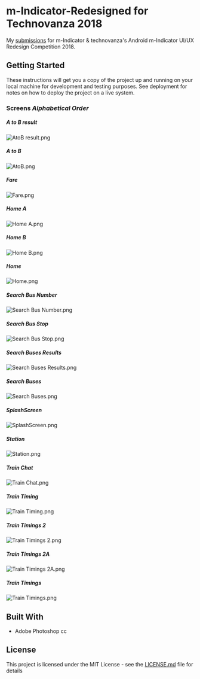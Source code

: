 # m-Indicator-Redesigned for Technovanza 2018

My [submissions](https://www.uplabs.com/posts/m-indicator-android-ui-ux-redesigned-icons) for m-Indicator & technovanza's Android m-Indicator UI/UX Redesign Competition 2018.

## Getting Started

These instructions will get you a copy of the project up and running on your local machine for development and testing purposes. See deployment for notes on how to deploy the project on a live system.

### Screens *Alphabetical Order* 
##### A to B result
![AtoB result.png](/ScreenShot/AtoBresult.png)
##### A to B
![AtoB.png](/ScreenShot/AtoBresult.png)
##### Fare
![Fare.png](/ScreenShot/Fare.png)
##### Home A
![Home A.png](/ScreenShot/HomeA.png)
##### Home B
![Home B.png](/ScreenShot/HomeB.png)
##### Home
![Home.png](/ScreenShot/Home.png)
##### Search Bus Number
![Search Bus Number.png](/ScreenShot/SearchBusNumber.png)
##### Search Bus Stop
![Search Bus Stop.png](/ScreenShot/SearchBusStop.png)
##### Search Buses Results
![Search Buses Results.png](/ScreenShot/SearchBusesResults.png)
##### Search Buses
![Search Buses.png](/ScreenShot/SearchBuses.png)
##### SplashScreen
![SplashScreen.png](/ScreenShot/SplashScreen.png)
##### Station
![Station.png](/ScreenShot/Station.png)
##### Train Chat
![Train Chat.png](/ScreenShot/TrainChat.png)
##### Train Timing
![Train Timing.png](/ScreenShot/TrainTiming.png)
##### Train Timings 2
![Train Timings 2.png](/ScreenShot/Timings2.png)
##### Train Timings 2A
![Train Timings 2A.png](/ScreenShot/TrainTimings2A.png)
##### Train Timings
![Train Timings.png](/ScreenShot/TrainTimings.png)



## Built With
 
* Adobe Photoshop cc

## License

This project is licensed under the MIT License - see the [LICENSE.md](https://opensource.org/licenses/MIT) file for details

